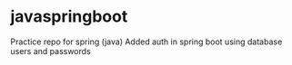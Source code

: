 # javaspringboot
Practice repo for spring (java)
Added auth in spring boot using database users and passwords
